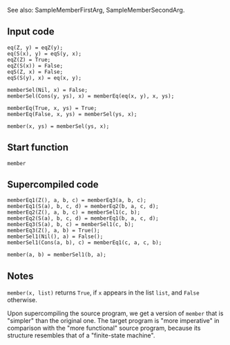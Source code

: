 See also: SampleMemberFirstArg, SampleMemberSecondArg.

## Input code ##
```
eq(Z, y) = eqZ(y);
eq(S(x), y) = eqS(y, x);
eqZ(Z) = True;
eqZ(S(x)) = False;
eqS(Z, x) = False;
eqS(S(y), x) = eq(x, y);

memberSel(Nil, x) = False;
memberSel(Cons(y, ys), x) = memberEq(eq(x, y), x, ys);

memberEq(True, x, ys) = True;
memberEq(False, x, ys) = memberSel(ys, x);

member(x, ys) = memberSel(ys, x);
```

## Start function ##
```
member
```

## Supercompiled code ##
```
memberEq1(Z(), a, b, c) = memberEq3(a, b, c);
memberEq1(S(a), b, c, d) = memberEq2(b, a, c, d);
memberEq2(Z(), a, b, c) = memberSel1(c, b);
memberEq2(S(a), b, c, d) = memberEq1(b, a, c, d);
memberEq3(S(a), b, c) = memberSel1(c, b);
memberEq3(Z(), a, b) = True();
memberSel1(Nil(), a) = False();
memberSel1(Cons(a, b), c) = memberEq1(c, a, c, b);

member(a, b) = memberSel1(b, a);
```

## Notes ##

`member(x, list)` returns `True`, if `x` appears in the list `list`, and `False`
otherwise.

Upon supercompiling the source program, we get a version of `member`
that is "simpler" than the original one. The target program
is "more imperative" in comparison with the "more functional"
source program, because its structure resembles that of a "finite-state machine".